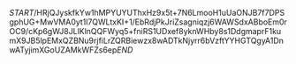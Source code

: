 $START$/HRjQJyskfkYw1hMPYUYUThxHz9x5t+7N6LmooH1uUaONJB7f7DPSgphUG+MwVMA0yt1l7QWLtxKI+1/EbRdjPkJriZsagniqzj6WAWSdxABboEm0rOC9/cKp6gWJ8JLlKlnQQFWyq5+fniRS1UDxef8yknWHby8s1DdgmaprF1kumX9JB5lpEMxQZBNu9rjfiLrZQRBiewzx8wADTkNjyrr6bVzftYYHGTQgyA1DnwATyjimXGoUZAMkWFZs6ep$END$